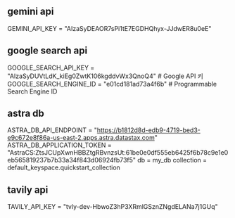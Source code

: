 ## gemini api
GEMINI_API_KEY = "AIzaSyDEAOR7sPi1tE7EGDHQhyx-JJdwER8u0eE"

## google search api
GOOGLE_SEARCH_API_KEY = "AIzaSyDUVtLdK_kiEg0ZwtK106kgddvWx3QnoQ4"  # Google API 키
GOOGLE_SEARCH_ENGINE_ID = "e01cd181ad73a4f6b"  # Programmable Search Engine ID

## astra db
ASTRA_DB_API_ENDPOINT = "https://b1812d8d-edb9-4719-bed3-e9c672e8f86a-us-east-2.apps.astra.datastax.com"
ASTRA_DB_APPLICATION_TOKEN = "AstraCS:ZtsJCUpXwnHBBZtgRBvnzsUt:61be0e0df555eb6425f6b78c9e1e0eb565819237b7b33a34f843d06924fb73f5"
db = my_db
collection = default_keyspace.quickstart_collection

## tavily api
TAVILY_API_KEY = "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"

